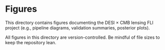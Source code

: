 # Figures

This directory contains figures documenting the DESI × CMB lensing FLI project
(e.g., pipeline diagrams, validation summaries, posterior plots).

All figures in this directory are version-controlled. Be mindful of file sizes
to keep the repository lean.
